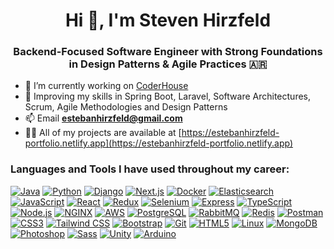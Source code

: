 
<h1 align="center">Hi 👋, I'm Steven Hirzfeld</h1>  
<h3 align="center">Backend-Focused Software Engineer with Strong Foundations in Design Patterns & Agile Practices 🇦🇷</h3>

- 🔭 I’m currently working on [CoderHouse](https://coderhouse.com)  
- 🌱 Improving my skills in Spring Boot, Laravel, Software Architectures, Scrum, Agile Methodologies and Design Patterns
- 📫 Email **estebanhirzfeld@gmail.com**
- 👨‍💻 All of my projects are available at [https://estebanhirzfeld-portfolio.netlify.app](https://estebanhirzfeld-portfolio.netlify.app)  
  
  
<h3 align="left">Languages and Tools I have used throughout my career:</h3>  

[![Java](https://img.shields.io/badge/Java-FF6F00?style=for-the-badge&logo=oracle&logoColor=white)](https://www.java.com/) [![Python](https://img.shields.io/badge/Python-3776AB?style=for-the-badge&logo=python&logoColor=white)](https://www.python.org/) [![Django](https://img.shields.io/badge/Django-092E20?style=for-the-badge&logo=django&logoColor=white)](https://www.djangoproject.com/) [![Next.js](https://img.shields.io/badge/Next.js-000000?style=for-the-badge&logo=next.js&logoColor=white)](https://nextjs.org/) [![Docker](https://img.shields.io/badge/Docker-2496ED?style=for-the-badge&logo=docker&logoColor=white)](https://www.docker.com/) [![Elasticsearch](https://img.shields.io/badge/Elasticsearch-005571?style=for-the-badge&logo=elasticsearch&logoColor=white)](https://www.elastic.co/) [![JavaScript](https://img.shields.io/badge/JavaScript-F7DF1E?style=for-the-badge&logo=javascript&logoColor=black)](https://developer.mozilla.org/en-US/docs/Web/JavaScript) [![React](https://img.shields.io/badge/React-61DAFB?style=for-the-badge&logo=react&logoColor=white)](https://reactjs.org/) [![Redux](https://img.shields.io/badge/Redux-764ABC?style=for-the-badge&logo=redux&logoColor=white)](https://redux.js.org/) [![Selenium](https://img.shields.io/badge/Selenium-43B02A?style=for-the-badge&logo=selenium&logoColor=white)](https://www.selenium.dev/) [![Express](https://img.shields.io/badge/Express-000000?style=for-the-badge&logo=express&logoColor=white)](https://expressjs.com/) [![TypeScript](https://img.shields.io/badge/TypeScript-3178C6?style=for-the-badge&logo=typescript&logoColor=white)](https://www.typescriptlang.org/) [![Node.js](https://img.shields.io/badge/Node.js-43853D?style=for-the-badge&logo=node.js&logoColor=white)](https://nodejs.org/) [![NGINX](https://img.shields.io/badge/NGINX-009639?style=for-the-badge&logo=nginx&logoColor=white)](https://www.nginx.com/) [![AWS](https://img.shields.io/badge/AWS-232F3E?style=for-the-badge&logo=amazonaws&logoColor=white)](https://aws.amazon.com/) [![PostgreSQL](https://img.shields.io/badge/PostgreSQL-336791?style=for-the-badge&logo=postgresql&logoColor=white)](https://www.postgresql.org/) [![RabbitMQ](https://img.shields.io/badge/RabbitMQ-FF6600?style=for-the-badge&logo=rabbitmq&logoColor=white)](https://www.rabbitmq.com/) [![Redis](https://img.shields.io/badge/Redis-DC382D?style=for-the-badge&logo=redis&logoColor=white)](https://redis.io/) [![Postman](https://img.shields.io/badge/Postman-FF6C37?style=for-the-badge&logo=postman&logoColor=white)](https://www.postman.com/) [![CSS3](https://img.shields.io/badge/CSS3-1572B6?style=for-the-badge&logo=css3&logoColor=white)](https://www.w3.org/Style/CSS/Overview.en.html) [![Tailwind CSS](https://img.shields.io/badge/Tailwind_CSS-38B2AC?style=for-the-badge&logo=tailwind-css&logoColor=white)](https://tailwindcss.com/) [![Bootstrap](https://img.shields.io/badge/Bootstrap-563D7C?style=for-the-badge&logo=bootstrap&logoColor=white)](https://getbootstrap.com/) [![Git](https://img.shields.io/badge/Git-F05032?style=for-the-badge&logo=git&logoColor=white)](https://git-scm.com/) [![HTML5](https://img.shields.io/badge/HTML5-E34F26?style=for-the-badge&logo=html5&logoColor=white)](https://developer.mozilla.org/en-US/docs/Web/Guide/HTML/HTML5) [![Linux](https://img.shields.io/badge/Linux-FCC624?style=for-the-badge&logo=linux&logoColor=black)](https://www.linux.org/) [![MongoDB](https://img.shields.io/badge/MongoDB-47A248?style=for-the-badge&logo=mongodb&logoColor=white)](https://www.mongodb.com/) [![Photoshop](https://img.shields.io/badge/Photoshop-31A8FF?style=for-the-badge&logo=adobe-photoshop&logoColor=white)](https://www.adobe.com/products/photoshop.html) [![Sass](https://img.shields.io/badge/Sass-CC6699?style=for-the-badge&logo=sass&logoColor=white)](https://sass-lang.com/) [![Unity](https://img.shields.io/badge/Unity-000000?style=for-the-badge&logo=unity&logoColor=white)](https://unity.com/) [![Arduino](https://img.shields.io/badge/Arduino-00979D?style=for-the-badge&logo=arduino&logoColor=white)](https://www.arduino.cc/)
